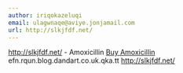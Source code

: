 ```yaml
---
author: iriqokazeluqi
email: ulagwnaqe@aviye.jonjamail.com
url: http://slkjfdf.net/
---
```


http://slkjfdf.net/ - Amoxicillin <a href="http://slkjfdf.net/">Buy Amoxicillin</a> efn.rqun.blog.dandart.co.uk.qka.tt http://slkjfdf.net/
